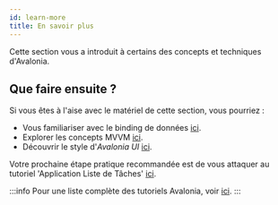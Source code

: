 ```yaml
---
id: learn-more
title: En savoir plus
---
```


Cette section vous a introduit à certains des concepts et techniques d'Avalonia.

## Que faire ensuite ?

Si vous êtes à l'aise avec le matériel de cette section, vous pourriez :

* Vous familiariser avec le binding de données [ici](../basics/data/data-binding).
* Explorer les concepts MVVM [ici](../concepts/the-mvvm-pattern/).
* Découvrir le style d'_Avalonia UI_ [ici](../basics/user-interface/styling).

Votre prochaine étape pratique recommandée est de vous attaquer au tutoriel 'Application Liste de Tâches' [ici](https://github.com/AvaloniaUI/Avalonia.Samples/tree/main/src/Avalonia.Samples/CompleteApps/SimpleToDoList).

:::info
Pour une liste complète des tutoriels Avalonia, voir [ici](../tutorials).
:::
